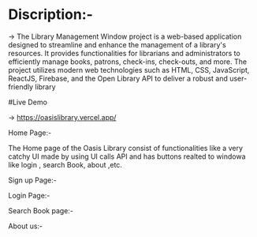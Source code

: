 


# Discription:-

-> The Library Management Window project is a web-based application designed to streamline and enhance the management of a library's resources. It provides functionalities for librarians and administrators to efficiently manage books, patrons, check-ins, check-outs, and more. The project utilizes modern web technologies such as HTML, CSS, JavaScript, ReactJS, Firebase, and the Open Library API to deliver a robust and user-friendly library 

#Live Demo

-> https://oasislibrary.vercel.app/

Home Page:- 

The Home page of the Oasis Library consist of functionalities like a very catchy UI made by using UI calls API and has buttons realted to windowa like login , search Book, about ,etc.


Sign up Page:-



Login Page:-



Search Book page:-



About us:-









